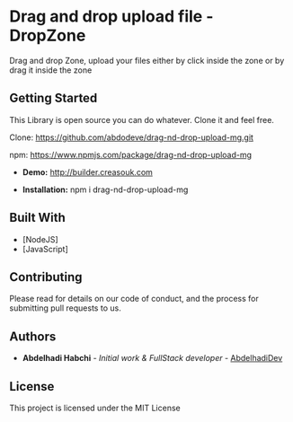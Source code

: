 # Drag and drop upload file - DropZone

Drag and drop Zone, upload your files either by click inside the zone or by drag it inside the zone

## Getting Started

This Library is open source you can do whatever.
Clone it and feel free.

Clone: https://github.com/abdodeve/drag-nd-drop-upload-mg.git

npm: https://www.npmjs.com/package/drag-nd-drop-upload-mg

* **Demo:** http://builder.creasouk.com

* **Installation:** npm i drag-nd-drop-upload-mg



## Built With

* [NodeJS]
* [JavaScript]

## Contributing

Please read for details on our code of conduct, and the process for submitting pull requests to us.

## Authors

* **Abdelhadi Habchi** - *Initial work & FullStack developer* - [AbdelhadiDev](https://abdelhadidev.com)

## License

This project is licensed under the MIT License
